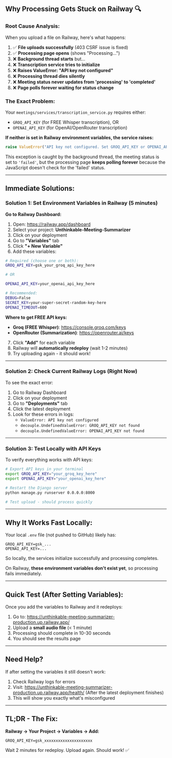 ## Why Processing Gets Stuck on Railway 🔍

### Root Cause Analysis:

When you upload a file on Railway, here's what happens:

1. ✅ **File uploads successfully** (403 CSRF issue is fixed)
2. ✅ **Processing page opens** (shows "Processing...")
3. ❌ **Background thread starts** but...
4. ❌ **Transcription service tries to initialize**
5. ❌ **Raises ValueError: "API key not configured"** 
6. ❌ **Processing thread dies silently**
7. ❌ **Meeting status never updates from 'processing' to 'completed'**
8. ❌ **Page polls forever waiting for status change**

### The Exact Problem:

Your `meetings/services/transcription_service.py` requires either:
- `GROQ_API_KEY` (for FREE Whisper transcription), OR
- `OPENAI_API_KEY` (for OpenAI/OpenRouter transcription)

**If neither is set in Railway environment variables, the service raises:**
```python
raise ValueError("API key not configured. Set GROQ_API_KEY or OPENAI_API_KEY in settings.")
```

This exception is caught by the background thread, the meeting status is set to `'failed'`, but the processing page **keeps polling forever** because the JavaScript doesn't check for the 'failed' status.

---

## Immediate Solutions:

### Solution 1: Set Environment Variables in Railway (5 minutes)

**Go to Railway Dashboard:**

1. Open: https://railway.app/dashboard
2. Select your project: **Unthinkable-Meeting-Summarizer**
3. Click on your deployment
4. Go to **"Variables"** tab
5. Click **"+ New Variable"**
6. Add these variables:

```bash
# Required (choose one or both):
GROQ_API_KEY=gsk_your_groq_api_key_here

# OR

OPENAI_API_KEY=your_openai_api_key_here

# Recommended:
DEBUG=False
SECRET_KEY=your-super-secret-random-key-here
OPENAI_TIMEOUT=600
```

**Where to get FREE API keys:**

- **Groq (FREE Whisper)**: https://console.groq.com/keys
- **OpenRouter (Summarization)**: https://openrouter.ai/keys

7. Click **"Add"** for each variable
8. Railway will **automatically redeploy** (wait 1-2 minutes)
9. Try uploading again - it should work!

---

### Solution 2: Check Current Railway Logs (Right Now)

To see the exact error:

1. Go to Railway Dashboard
2. Click on your deployment
3. Go to **"Deployments"** tab
4. Click the latest deployment
5. Look for these errors in logs:
   - `ValueError: API key not configured`
   - `decouple.UndefinedValueError: GROQ_API_KEY not found`
   - `decouple.UndefinedValueError: OPENAI_API_KEY not found`

---

### Solution 3: Test Locally with API Keys

To verify everything works with API keys:

```bash
# Export API keys in your terminal
export GROQ_API_KEY="your_groq_key_here"
export OPENAI_API_KEY="your_openai_key_here"

# Restart the Django server
python manage.py runserver 0.0.0.0:8000

# Test upload - should process quickly
```

---

## Why It Works Fast Locally:

Your local `.env` file (not pushed to GitHub) likely has:
```
GROQ_API_KEY=gsk_...
OPENAI_API_KEY=...
```

So locally, the services initialize successfully and processing completes.

On Railway, **these environment variables don't exist yet**, so processing fails immediately.

---

## Quick Test (After Setting Variables):

Once you add the variables to Railway and it redeploys:

1. Go to: https://unthinkable-meeting-summarizer-production.up.railway.app/
2. Upload a **small audio file** (< 1 minute)
3. Processing should complete in 10-30 seconds
4. You should see the results page

---

## Need Help?

If after setting the variables it still doesn't work:

1. Check Railway logs for errors
2. Visit: https://unthinkable-meeting-summarizer-production.up.railway.app/health/
   (After the latest deployment finishes)
3. This will show you exactly what's misconfigured

---

## TL;DR - The Fix:

**Railway → Your Project → Variables → Add:**
```
GROQ_API_KEY=gsk_xxxxxxxxxxxxxxxxxxxxx
```

Wait 2 minutes for redeploy. Upload again. Should work! ✅
